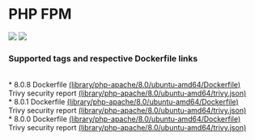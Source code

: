 # PHP FPM
[![](https://images.microbadger.com/badges/image/antonchernik/php-apache.svg)](https://microbadger.com/images/antonchernik/php-apache)
[![](https://images.microbadger.com/badges/version/antonchernik/php-apache.svg)](https://microbadger.com/images/antonchernik/php-apache)
### Supported tags and respective Dockerfile links
<br/>* 8.0.8 Dockerfile [(library/php-apache/8.0/ubuntu-amd64/Dockerfile)](https://github.com/antonchernik/docker/blob/php-apache-8.0.8-ubuntu-amd64/library/php-apache/8.0/ubuntu-amd64/Dockerfile)<br />Trivy security report [(library/php-apache/8.0/ubuntu-amd64/trivy.json)](https://github.com/antonchernik/docker/blob/php-apache-8.0.8-ubuntu-amd64/library/php-apache/8.0/ubuntu-amd64/trivy.json)<br />* 8.0.1 Dockerfile [(library/php-apache/8.0/ubuntu-amd64/Dockerfile)](https://github.com/antonchernik/docker/blob/php-apache-8.0.1-ubuntu-amd64/library/php-apache/8.0/ubuntu-amd64/Dockerfile)<br />Trivy security report [(library/php-apache/8.0/ubuntu-amd64/trivy.json)](https://github.com/antonchernik/docker/blob/php-apache-8.0.1-ubuntu-amd64/library/php-apache/8.0/ubuntu-amd64/trivy.json)<br />* 8.0.0 Dockerfile [(library/php-apache/8.0/ubuntu-amd64/Dockerfile)](https://github.com/antonchernik/docker/blob/php-apache-8.0.0-ubuntu-amd64/library/php-apache/8.0/ubuntu-amd64/Dockerfile)<br />Trivy security report [(library/php-apache/8.0/ubuntu-amd64/trivy.json)](https://github.com/antonchernik/docker/blob/php-apache-8.0.0-ubuntu-amd64/library/php-apache/8.0/ubuntu-amd64/trivy.json)<br />